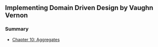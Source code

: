 ## Implementing Domain Driven Design by Vaughn Vernon

### Summary
- [Chapter 10: Aggregates](./10_aggregates.md)

